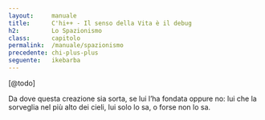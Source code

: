 ```yaml
---
layout:     manuale
title:      C'hi++ - Il senso della Vita è il debug
h2:         Lo Spazionismo
class:      capitolo
permalink:  /manuale/spazionismo
precedente: chi-plus-plus
seguente:   ikebarba
---
```


[@todo]

Da dove questa creazione sia sorta,
se lui l’ha fondata oppure no:
lui che la sorveglia nel più alto dei cieli,
lui solo lo sa, o forse non lo sa.
